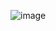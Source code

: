 ![image](https://user-images.githubusercontent.com/62652109/204415067-c6fe82b6-a80b-4247-9154-4ee66f442396.png)

